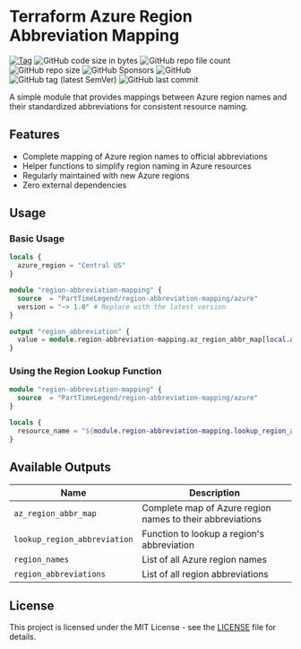 # Terraform Azure Region Abbreviation Mapping

[![Tag](https://github.com/PartTimeLegend/terraform-azure-region-abbreviation-mapping/actions/workflows/tag.yml/badge.svg)](https://github.com/PartTimeLegend/terraform-azure-region-abbreviation-mapping/actions/workflows/tag.yml) ![GitHub code size in bytes](https://img.shields.io/github/languages/code-size/parttimelegend/terraform-azure-region-abbreviation-mapping) ![GitHub repo file count](https://img.shields.io/github/directory-file-count/parttimelegend/terraform-azure-region-abbreviation-mapping) ![GitHub repo size](https://img.shields.io/github/repo-size/parttimelegend/terraform-azure-region-abbreviation-mapping) ![GitHub Sponsors](https://img.shields.io/github/sponsors/parttimelegend) ![GitHub](https://img.shields.io/github/license/parttimelegend/terraform-azure-region-abbreviation-mapping) ![GitHub tag (latest SemVer)](https://img.shields.io/github/v/tag/parttimelegend/terraform-azure-region-abbreviation-mapping) ![GitHub last commit](https://img.shields.io/github/last-commit/parttimelegend/terraform-azure-region-abbreviation-mapping)

A simple module that provides mappings between Azure region names and their standardized abbreviations for consistent resource naming.

## Features

- Complete mapping of Azure region names to official abbreviations
- Helper functions to simplify region naming in Azure resources
- Regularly maintained with new Azure regions
- Zero external dependencies

## Usage

### Basic Usage

```terraform
locals {
  azure_region = "Central US"
}

module "region-abbreviation-mapping" {
  source  = "PartTimeLegend/region-abbreviation-mapping/azure"
  version = "~> 1.0" # Replace with the latest version
}

output "region_abbreviation" {
  value = module.region-abbreviation-mapping.az_region_abbr_map[local.azure_region]
}
```

### Using the Region Lookup Function

```terraform
module "region-abbreviation-mapping" {
  source  = "PartTimeLegend/region-abbreviation-mapping/azure"
}

locals {
  resource_name = "${module.region-abbreviation-mapping.lookup_region_abbreviation["East US 2"]}-app-service"
}
```

## Available Outputs

| Name | Description |
|------|-------------|
| `az_region_abbr_map` | Complete map of Azure region names to their abbreviations |
| `lookup_region_abbreviation` | Function to lookup a region's abbreviation |
| `region_names` | List of all Azure region names |
| `region_abbreviations` | List of all region abbreviations |

## License

This project is licensed under the MIT License - see the [LICENSE](./LICENSE) file for details.
